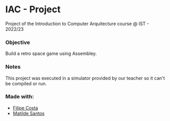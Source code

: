 # IAC - Project
Project of the Introduction to Computer Arquitecture course @ IST - 2022/23

### Objective
Build a retro space game using Assembley.

### Notes
This project was executed in a simulator provided by our teacher so it can't be compiled or run.

### Made with:
- [Filipe Costa](https://github.com/FilipeAlexCosta)
- [Matilde Santos](https://github.com/matilde2004)
